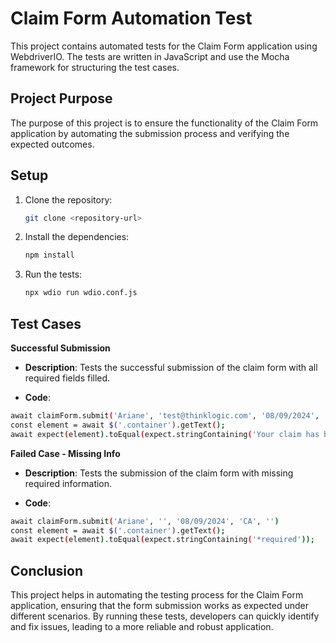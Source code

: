 # Claim Form Automation Test

This project contains automated tests for the Claim Form application using WebdriverIO. The tests are written in JavaScript and use the Mocha framework for structuring the test cases.

## Project Purpose

The purpose of this project is to ensure the functionality of the Claim Form application by automating the submission process and verifying the expected outcomes.

## Setup

1. Clone the repository:
    ```sh
    git clone <repository-url>
    ```
2. Install the dependencies:
    ```sh
    npm install
    ```
3. Run the tests:
    ```sh
    npx wdio run wdio.conf.js
    ```

## Test Cases

**Successful Submission**

- **Description**: Tests the successful submission of the claim form with all required fields filled.

- **Code**:
```sh
await claimForm.submit('Ariane', 'test@thinklogic.com', '08/09/2024', 'CA', 'Ariane Gomes')
const element = await $('.container').getText();
await expect(element).toEqual(expect.stringContaining('Your claim has been submitted.'));
```


**Failed Case - Missing Info**

- **Description**: Tests the submission of the claim form with missing required information.

- **Code**:
```sh
await claimForm.submit('Ariane', '', '08/09/2024', 'CA', '')
const element = await $('.container').getText();
await expect(element).toEqual(expect.stringContaining('*required'));
```


## Conclusion

This project helps in automating the testing process for the Claim Form application, ensuring that the form submission works as expected under different scenarios. By running these tests, developers can quickly identify and fix issues, leading to a more reliable and robust application.

